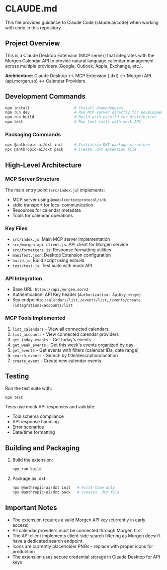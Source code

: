 # CLAUDE.md

This file provides guidance to Claude Code (claude.ai/code) when working with code in this repository.

## Project Overview

This is a Claude Desktop Extension (MCP server) that integrates with the Morgen Calendar API to provide natural language calendar management across multiple providers (Google, Outlook, Apple, Exchange, etc.).

**Architecture**: Claude Desktop ↔ MCP Extension (.dxt) ↔ Morgen API (api.morgen.so) ↔ Calendar Providers

## Development Commands

```bash
npm install                    # Install dependencies
npm run dev                    # Run MCP server directly for development
npm run build                  # Build with esbuild for distribution
npm test                       # Run test suite with mock API
```

### Packaging Commands
```bash
npx @anthropic-ai/dxt init     # Initialize DXT package structure
npx @anthropic-ai/dxt pack     # Create .dxt extension file
```

## High-Level Architecture

### MCP Server Structure
The main entry point (`src/index.js`) implements:
- MCP server using `@modelcontextprotocol/sdk`
- stdio transport for local communication
- Resources for calendar metadata
- Tools for calendar operations

### Key Files
- `src/index.js`: Main MCP server implementation
- `src/morgen-api-client.js`: API client for Morgen service
- `src/formatters.js`: Response formatting utilities
- `manifest.json`: Desktop Extension configuration
- `build.js`: Build script using esbuild
- `test/test.js`: Test suite with mock API

### API Integration
- Base URL: `https://api.morgen.so/v3`
- Authentication: API Key header (`Authorization: ApiKey <key>`)
- Key endpoints: `/calendars/list`, `/events/list`, `/events/create`, `/integrations/accounts/list`

### MCP Tools Implemented
1. `list_calendars` - View all connected calendars
2. `list_accounts` - View connected calendar providers  
3. `get_today_events` - Get today's events
4. `get_week_events` - Get this week's events organized by day
5. `get_events` - Get events with filters (calendar IDs, date range)
6. `search_events` - Search by title/description/location
7. `create_event` - Create new calendar events

## Testing

Run the test suite with:
```bash
npm test
```

Tests use mock API responses and validate:
- Tool schema compliance
- API response handling
- Error scenarios
- Date/time formatting

## Building and Packaging

1. Build the extension:
   ```bash
   npm run build
   ```

2. Package as .dxt:
   ```bash
   npx @anthropic-ai/dxt init   # First time only
   npx @anthropic-ai/dxt pack   # Creates .dxt file
   ```

## Important Notes

- The extension requires a valid Morgen API key (currently in early access)
- All calendar providers must be connected through Morgen first
- The API client implements client-side search filtering as Morgen doesn't have a dedicated search endpoint
- Icons are currently placeholder PNGs - replace with proper icons for production
- The extension uses secure credential storage in Claude Desktop for API keys